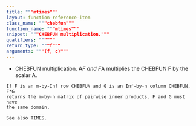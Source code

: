 ```yaml
---
title: """mtimes"""
layout: function-reference-item
class_name: """chebfun"""
function_name: """mtimes"""
snippet: """CHEBFUN multiplication."""
qualifiers: """"""
return_type: """f"""
arguments: """(f, c)"""
---
```


 *   CHEBFUN multiplication.
    A*F and F*A multiplies the CHEBFUN F by the scalar A.
 
    If F is an m-by-Inf row CHEBFUN and G is an Inf-by-n column CHEBFUN, F*G
    returns the m-by-n matrix of pairwise inner products. F and G must have
    the same domain.
 
    See also TIMES.
